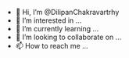 - 👋 Hi, I’m @DilipanChakravartrhy
- 👀 I’m interested in ...
- 🌱 I’m currently learning ...
- 💞️ I’m looking to collaborate on ...
- 📫 How to reach me ...

<!---
DilipanChakravartrhy/DilipanChakravartrhy is a ✨ special ✨ repository because its `README.md` (this file) appears on your GitHub profile.
You can click the Preview link to take a look at your changes.
--->
